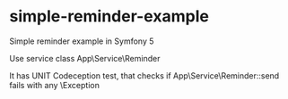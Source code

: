 # simple-reminder-example
Simple reminder example in Symfony 5

Use service class App\Service\Reminder

It has UNIT Codeception test, that checks if App\Service\Reminder::send fails with any \Exception
